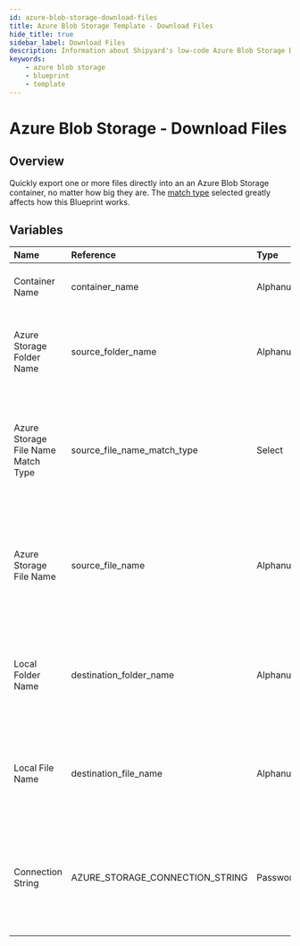 ```yaml
---
id: azure-blob-storage-download-files
title: Azure Blob Storage Template - Download Files
hide_title: true
sidebar_label: Download Files
description: Information about Shipyard's low-code Azure Blob Storage Download Files blueprint. Quickly export one or more files from an Azure Blob Storage container. Once the files have downloaded, transfer them to another service or run another Vessel against the data.
keywords:
    - azure blob storage
    - blueprint
    - template
---
```


# Azure Blob Storage - Download Files

## Overview

Quickly export one or more files directly into an an Azure Blob Storage container, no matter how big they are. The [match type](https://www.shipyardapp.com/docs/reference/blueprint-library/match-type/) selected greatly affects how this Blueprint works.



## Variables

| Name | Reference | Type | Required | Default | Options | Description |
|:---|:---|:---|:---|:---|:---|:---|
| Container Name | container_name | Alphanumeric | :white_check_mark: | - | - | Name of the target Azure storage container. |
| Azure Storage Folder Name | source_folder_name | Alphanumeric | :heavy_minus_sign: | - | - | Name of the folder where the file is stored in the Azure storage container. |
| Azure Storage File Name Match Type | source_file_name_match_type | Select | :white_check_mark: | `exact_match` | Exact Match: `exact_match`<br><br><br>Regex Match: `regex_match` | Determines if the text in &#34;Azure Storage File Name&#34; will look for one file with exact match, or multiple files using regex. |
| Azure Storage File Name | source_file_name | Alphanumeric | :white_check_mark: | - | - | Name of the target file(s) in the Azure storage storage container. Can be regex if &#34;Match Type&#34; is set accordingly. |
| Local Folder Name | destination_folder_name | Alphanumeric | :heavy_minus_sign: | - | - | Folder where the file(s) should be downloaded. Leaving blank will place the file in the home directory. |
| Local File Name | destination_file_name | Alphanumeric | :heavy_minus_sign: | - | - | What to name the file(s) being downloaded. If left blank, defaults to the original file name(s). |
| Connection String | AZURE_STORAGE_CONNECTION_STRING | Password | :white_check_mark: | - | - | Connection string for programmatic access to download the file from the specified Azure storage container. |


